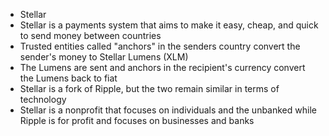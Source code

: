 - Stellar
- Stellar is a payments system that aims to make it easy, cheap, and quick to send money between countries
- Trusted entities called "anchors" in the senders country convert the sender's money to Stellar Lumens (XLM)
- The Lumens are sent and anchors in the recipient's currency convert the Lumens back to fiat
- Stellar is a fork of Ripple, but the two remain similar in terms of technology
- Stellar is a nonprofit that focuses on individuals and the unbanked while Ripple is for profit and focuses on businesses and banks